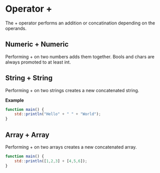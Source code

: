 # Operator +

The + operator performs an addition or concatination depending on the operands.

## Numeric + Numeric
Performing + on two numbers adds them together.
Bools and chars are always promoted to at least int.

## String + String
Performing + on two strings creates a new concatenated string.

**Example**
```js
function main() {
	std::println("Hello" + " " + "World");
}
```

## Array + Array
Performing + on two arrays creates a new concatenated array.
```js
function main() {
	std::println([1,2,3] + [4,5,6]);
}
```